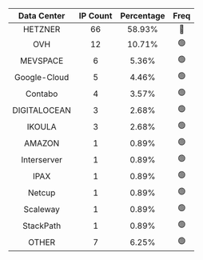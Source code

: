 | Data Center | IP Count | Percentage | Freq |
|:------------:|:--------:|:-----------:|:-----:|
| HETZNER | 66 | 58.93% | 🔴 |
| OVH | 12 | 10.71% | 🟢 |
| MEVSPACE | 6 | 5.36% | 🟢 |
| Google-Cloud | 5 | 4.46% | 🟢 |
| Contabo | 4 | 3.57% | 🟢 |
| DIGITALOCEAN | 3 | 2.68% | 🟢 |
| IKOULA | 3 | 2.68% | 🟢 |
| AMAZON | 1 | 0.89% | 🟢 |
| Interserver | 1 | 0.89% | 🟢 |
| IPAX | 1 | 0.89% | 🟢 |
| Netcup | 1 | 0.89% | 🟢 |
| Scaleway | 1 | 0.89% | 🟢 |
| StackPath | 1 | 0.89% | 🟢 |
| OTHER | 7 | 6.25% | 🟢 |